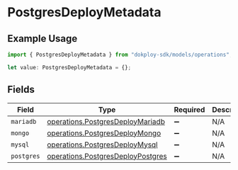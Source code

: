 # PostgresDeployMetadata

## Example Usage

```typescript
import { PostgresDeployMetadata } from "dokploy-sdk/models/operations";

let value: PostgresDeployMetadata = {};
```

## Fields

| Field                                                                                  | Type                                                                                   | Required                                                                               | Description                                                                            |
| -------------------------------------------------------------------------------------- | -------------------------------------------------------------------------------------- | -------------------------------------------------------------------------------------- | -------------------------------------------------------------------------------------- |
| `mariadb`                                                                              | [operations.PostgresDeployMariadb](../../models/operations/postgresdeploymariadb.md)   | :heavy_minus_sign:                                                                     | N/A                                                                                    |
| `mongo`                                                                                | [operations.PostgresDeployMongo](../../models/operations/postgresdeploymongo.md)       | :heavy_minus_sign:                                                                     | N/A                                                                                    |
| `mysql`                                                                                | [operations.PostgresDeployMysql](../../models/operations/postgresdeploymysql.md)       | :heavy_minus_sign:                                                                     | N/A                                                                                    |
| `postgres`                                                                             | [operations.PostgresDeployPostgres](../../models/operations/postgresdeploypostgres.md) | :heavy_minus_sign:                                                                     | N/A                                                                                    |